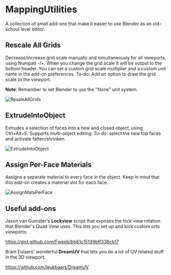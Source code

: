# MappingUtilities
A collection of small add-ons that make it easier to use Blender as an old-school level editor.
## Rescale All Grids
Decrease/increase grid scale manually and simultaneously for all viewports, using Numpad -/+. 
When you change the grid scale it will be output to the bottom header. 
You can set a custom grid scale multiplier and a custom unit name in the add-on preferences.
To-do: Add an option to draw the grid scale to the viewport.

**Note**: Remember to set Blender to use the "None" unit system.

![ResaleAllGrids](https://user-images.githubusercontent.com/36510916/188155972-9758adb4-74b8-4b39-82b8-eb69b945a56e.gif)

## ExtrudeIntoObject
Extrudes a selection of faces into a new and closed object, using Ctrl+Alt+E. Supports multi-object editing.
To-do: select the new top faces and activate fatten/shrinken.

![ExtrudeIntoObject](https://user-images.githubusercontent.com/36510916/188155936-a62b03a4-df7c-428a-9a6e-cb45be1d9d4c.gif)

## Assign Per-Face Materials
Assigns a separate material to every face in the object. 
Keep in mind that this add-on creates a material slot for each face.

![AssignMatsPerFace](https://user-images.githubusercontent.com/36510916/188155558-6b2807c5-305a-4475-8f04-9b1340eb5be7.gif)

## Useful add-ons
Jason van Gumster's **Lockview** script that exposes the lock view rotation that Blender's Quad View uses. 
This lets you set up and lock custom orto viewports.

https://gist.github.com/Fweeb/bb61c15139bff338cb17
  
  
Bram Eulaers' wonderful **DreamUV** that lets you do a lot of UV related stuff in the 3D viewport.

https://github.com/leukbaars/DreamUV
